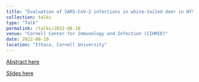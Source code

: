 ```yaml
---
title: "Evaluation of SARS-CoV-2 infections in white-tailed deer in NYS, 2020-2021"
collection: talks
type: "Talk"
permalink: /talks/2022-08-10
venue: "Cornell Center for Immunology and Infection (CIHMID)"
date: 2022-08-10
location: "Ithaca, Cornell University"
---
```





[Abstract here](https://cihmid.cornell.edu/wp-content/uploads/2022/08/2022-CIHMIDCCFI-Symposium-program_summer_final_reduced.pdf)

[Slides here](https://sohel10.github.io/files/COVID_deer_slides.pdf)



